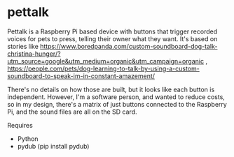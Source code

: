 # pettalk
Pettalk is a Raspberry Pi based device with buttons that trigger recorded voices for pets to press, telling their owner what they want.  It's based on stories like https://www.boredpanda.com/custom-soundboard-dog-talk-christina-hunger/?utm_source=google&utm_medium=organic&utm_campaign=organic , https://people.com/pets/dog-learning-to-talk-by-using-a-custom-soundboard-to-speak-im-in-constant-amazement/ 

There's no details on how those are built, but it looks like each button is independent.  However, I'm a software person, and wanted to reduce costs, so in my design, there's a matrix of just buttons connected to the Raspberry Pi, and the sound files are all on the SD card.

Requires
- Python
- pydub (pip install pydub)

